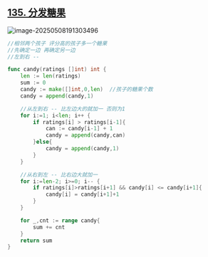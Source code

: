 ## [135. 分发糖果 ](https://leetcode.cn/problems/candy/submissions/628381644/)

![image-20250508191303496](https://ting2.oss-cn-beijing.aliyuncs.com/picture/202505081913630.png)

```go
//相邻两个孩子 评分高的孩子多一个糖果
//先确定一边 再确定另一边
//左到右 -- 

func candy(ratings []int) int {
    len := len(ratings)
    sum := 0
    candy := make([]int,0,len)  //孩子的糖果个数
    candy = append(candy,1)

    //从左到右 -- 比左边大的就加一 否则为1
    for i:=1; i<len; i++ {
        if ratings[i] > ratings[i-1]{
            can := candy[i-1] + 1
            candy = append(candy,can)
        }else{
            candy = append(candy,1)
        }
    }

    //从右到左 -- 比右边大就加一
    for i:=len-2; i>=0; i-- {
        if ratings[i]>ratings[i+1] && candy[i] <= candy[i+1]{
            candy[i] = candy[i+1]+1
        }
    }

    for _,cnt := range candy{
        sum += cnt
    }
    return sum
}
```

